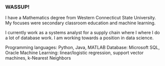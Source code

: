 ### WASSUP! 

I have a Mathematics degree from Western Connecticut State University.  My focuses were secondary classroom education and machine learning.

I currently work as a systems analyst for a supply chain where I where I do a lot of database work.  I am working towards a position in data science.

Programming languages:  Python, Java, MATLAB
Database:  Microsoft SQL, Oracle
Machine Learning:  linear/logistic regression, support vector machines, k-Nearest Neighbors
